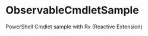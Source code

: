 ObservableCmdletSample
======================

PowerShell Cmdlet sample with Rx (Reactive Extension)
